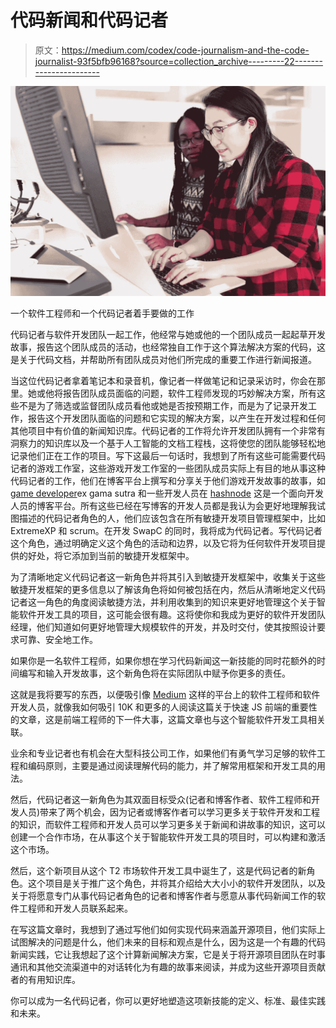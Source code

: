 # 代码新闻和代码记者

> 原文：<https://medium.com/codex/code-journalism-and-the-code-journalist-93f5bfb96168?source=collection_archive---------22----------------------->

![](img/8d7877c9ae04d49d662603ec42a26f32.png)

一个软件工程师和一个代码记者着手要做的工作

代码记者与软件开发团队一起工作，他经常与她或他的一个团队成员一起起草开发故事，报告这个团队成员的活动，也经常独自工作于这个算法解决方案的代码，这是关于代码文档，并帮助所有团队成员对他们所完成的重要工作进行新闻报道。

当这位代码记者拿着笔记本和录音机，像记者一样做笔记和记录采访时，你会在那里。她或他将报告团队成员面临的问题，软件工程师发现的巧妙解决方案，所有这些不是为了筛选或监督团队成员看他或她是否按预期工作，而是为了记录开发工作，报告这个开发团队面临的问题和它实现的解决方案，以产生在开发过程和任何其他项目中有价值的新闻知识库。代码记者的工作将允许开发团队拥有一个非常有洞察力的知识库以及一个基于人工智能的文档工程栈，这将使您的团队能够轻松地记录他们正在工作的项目。写下这最后一句话时，我想到了所有这些可能需要代码记者的游戏工作室，这些游戏开发工作室的一些团队成员实际上有目的地从事这种代码记者的工作，他们在博客平台上撰写和分享关于他们游戏开发故事的故事，如[game developer](https://www.gamedeveloper.com/)ex gama sutra 和一些开发人员在 [hashnode](https://hashnode.com/) 这是一个面向开发人员的博客平台。所有这些已经在写博客的开发人员都是我认为会更好地理解我试图描述的代码记者角色的人，他们应该包含在所有敏捷开发项目管理框架中，比如 ExtremeXP 和 scrum。在开发 SwapC 的同时，我将成为代码记者。写代码记者这个角色，通过明确定义这个角色的活动和边界，以及它将为任何软件开发项目提供的好处，将它添加到当前的敏捷开发框架中。

为了清晰地定义代码记者这一新角色并将其引入到敏捷开发框架中，收集关于这些敏捷开发框架的更多信息以了解该角色将如何被包括在内，然后从清晰地定义代码记者这一角色的角度阅读敏捷方法，并利用收集到的知识来更好地管理这个关于智能软件开发工具的项目，这可能会很有趣。这将使你和我成为更好的软件开发团队经理，他们知道如何更好地管理大规模软件的开发，并及时交付，使其按照设计要求可靠、安全地工作。

如果你是一名软件工程师，如果你想在学习代码新闻这一新技能的同时花额外的时间编写和输入开发故事，这个新角色将在实际团队中赋予你更多的责任。

这就是我将要写的东西，以便吸引像 [Medium](/@mkrdiop) 这样的平台上的软件工程师和软件开发人员，就像我如何吸引 10K 和更多的人阅读这篇关于快速 JS 前端的重要性的文章，这是前端工程师的下一件大事，这篇文章也与这个智能软件开发工具相关联。

业余和专业记者也有机会在大型科技公司工作，如果他们有勇气学习足够的软件工程和编码原则，主要是通过阅读理解代码的能力，并了解常用框架和开发工具的用法。

然后，代码记者这一新角色为其双面目标受众(记者和博客作者、软件工程师和开发人员)带来了两个机会，因为记者或博客作者可以学习更多关于软件开发和工程的知识，而软件工程师和开发人员可以学习更多关于新闻和讲故事的知识，这可以创建一个合作市场，在从事这个关于智能软件开发工具的项目时，可以构建和激活这个市场。

然后，这个新项目从这个 T2 市场软件开发工具中诞生了，这是代码记者的新角色。这个项目是关于推广这个角色，并将其介绍给大大小小的软件开发团队，以及关于将愿意专门从事代码记者角色的记者和博客作者与愿意从事代码新闻工作的软件工程师和开发人员联系起来。

在写这篇文章时，我想到了通过写他们如何实现代码来涵盖开源项目，他们实际上试图解决的问题是什么，他们未来的目标和观点是什么，因为这是一个有趣的代码新闻实践，它让我想起了这个计算新闻解决方案，它是关于将开源项目团队在时事通讯和其他交流渠道中的对话转化为有趣的故事来阅读，并成为这些开源项目贡献者的有用知识库。

你可以成为一名代码记者，你可以更好地塑造这项新技能的定义、标准、最佳实践和未来。